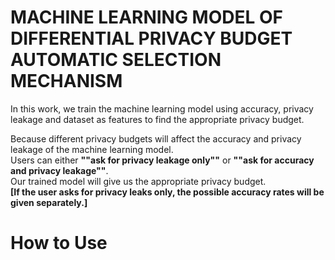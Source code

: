 # MACHINE LEARNING MODEL OF DIFFERENTIAL PRIVACY BUDGET AUTOMATIC SELECTION MECHANISM  
In this work, we train the machine learning model using accuracy, privacy leakage and dataset as features to find the appropriate privacy budget.

Because different privacy budgets will affect the accuracy and privacy leakage of the machine learning model.  
Users can either **""ask for privacy leakage only""** or **""ask for accuracy and privacy leakage""**.  
Our trained model will give us the appropriate privacy budget.  
**[If the user asks for privacy leaks only, the possible accuracy rates will be given separately.]**

# How to Use
